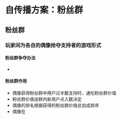 # 自传播方案：粉丝群
## 粉丝群
### 玩家间为各自的偶像抢夺支持者的游戏形式
#### 粉丝群争夺办法
* 
#### 粉丝群作用
* 偶像获得粉丝群中用户过半数支持时，通吃粉丝群价值
* 粉丝群价值由群内新用户点入数决定
* 偶像的排名根据获得的粉丝群价值总加成排序
* 偶像在

<!--stackedit_data:
eyJoaXN0b3J5IjpbMjEzNTE3ODQ3MywxNjI3NzU3MDg0LDU2ND
MyNDgzMywxNTc2MjQyODE0LC00ODc3NjE5NzMsLTUxMjkzOTA0
NywtODM5MTY5MzIzXX0=
-->